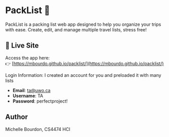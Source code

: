 # PackList 🎒

PackList is a packing list web app designed to help you organize your trips with ease. Create, edit, and manage multiple travel lists, stress free!

## 🚀 Live Site

Access the app here:  
👉 [https://mbourdo.github.io/packlist/](https://mbourdo.github.io/packlist/)

Login Information: I created an account for you and preloaded it with many lists
- **Email**: ta@uwo.ca  
- **Username**: TA  
- **Password**: perfectproject!


## Author
Michelle Bourdon, CS4474 HCI 

